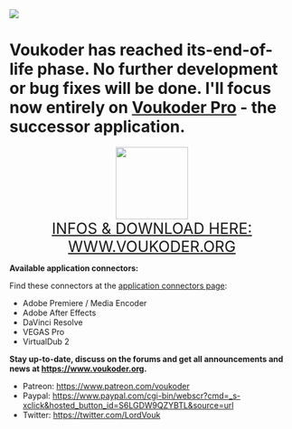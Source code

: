 <img src="https://img.shields.io/github/downloads/vouk/voukoder/total.svg">

# Voukoder has reached its-end-of-life phase. No further development or bug fixes will be done. I'll focus now entirely on <a href="https://www.voukoder.org">Voukoder Pro</a> - the successor application.

<p align="center"><img src="https://www.voukoder.org/__resources/logo128.png" width="128" height="128">
<br><a href="https://www.voukoder.org" style="font-size:20pt;">INFOS & DOWNLOAD HERE: WWW.VOUKODER.ORG</a></p>

**Available application connectors:**

Find these connectors at the [application connectors page](https://github.com/Vouk/voukoder-connectors):
- Adobe Premiere / Media Encoder
- Adobe After Effects
- DaVinci Resolve
- VEGAS Pro
- VirtualDub 2

**Stay up-to-date, discuss on the forums and get all announcements and news at https://www.voukoder.org.**
- Patreon: https://www.patreon.com/voukoder
- Paypal: https://www.paypal.com/cgi-bin/webscr?cmd=_s-xclick&hosted_button_id=S6LGDW9QZYBTL&source=url
- Twitter: https://twitter.com/LordVouk
